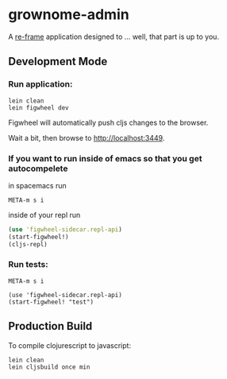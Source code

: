 # grownome-admin

A [re-frame](https://github.com/Day8/re-frame) application designed to ... well, that part is up to you.

## Development Mode

### Run application:

```
lein clean
lein figwheel dev
```

Figwheel will automatically push cljs changes to the browser.

Wait a bit, then browse to [http://localhost:3449](http://localhost:3449).



### If you want to run inside of emacs so that you get autocompelete
in spacemacs run
```
META-m s i

```
inside of your repl run
```clj
(use 'figwheel-sidecar.repl-api)
(start-figwheel!)
(cljs-repl)
```


### Run tests:

```
META-m s i

```

```
(use 'figwheel-sidecar.repl-api)
(start-figwheel! "test")
```

## Production Build


To compile clojurescript to javascript:

```
lein clean
lein cljsbuild once min
```
